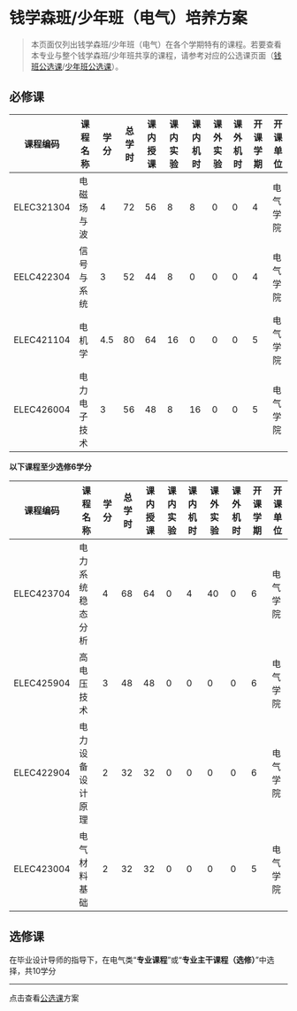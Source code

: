 # 钱学森班/少年班（电气）培养方案
> 本页面仅列出钱学森班/少年班（电气）在各个学期特有的课程。若要查看本专业与整个钱学森班/少年班共享的课程，请参考对应的公选课页面（[钱班公选课](/program/qianxuesen)/[少年班公选课](/program/shaonianban-2015)）。



## 必修课

| **课程编码** | **课程名称** | **学**       **分** | **总**   **学**   **时** | **课内**   **授课** | **课内**   **实验** | **课**   **内**   **机**   **时** | **课**   **外**   **实**   **验** | **课**   **外**   **机**   **时** | **开**   **课**   **学**   **期** | **开课单位** |
| ------------ | ------------ | ------------------- | ------------------------ | ------------------- | ------------------- | --------------------------------- | --------------------------------- | --------------------------------- | --------------------------------- | ------------ |
| ELEC321304   | 电磁场与波   | 4                   | 72                       | 56                  | 8                   | 8                                 | 0                                 | 0                                 | 4                                 | 电气学院     |
| EELC422304   | 信号与系统   | 3                   | 52                       | 44                  | 8                   | 0                                 | 0                                 | 0                                 | 4                                 | 电气学院     |
| ELEC421104   | 电机学       | 4.5                 | 80                       | 64                  | 16                  | 0                                 | 0                                 | 0                                 | 5                                 | 电气学院     |
| ELEC426004   | 电力电子技术 | 3                   | 56                       | 48                  | 8                   | 16                                | 0                                 | 0                                 | 5                                 | 电气学院     |



**以下课程至少选修6学分**

| **课程编码** | **课程名称**     | **学**       **分** | **总**   **学**   **时** | **课内**   **授课** | **课内**   **实验** | **课**   **内**   **机**   **时** | **课**   **外**   **实**   **验** | **课**   **外**   **机**   **时** | **开**   **课**   **学**   **期** | **开课单位** |
| ------------------------------------------------------------ | ---------------- | ---- | ---- | ---- | ---- | ---- | ---- | ---- | ---- | -------- |
| ELEC423704 | 电力系统稳态分析 | 4    | 68   | 64   | 0    | 4    | 40   | 0    | 6    | 电气学院 |
| ELEC425904                                                   | 高电压技术       | 3    | 48   | 48   | 0    | 0    | 0    | 0    | 6    | 电气学院 |
| ELEC422904 | 电力设备设计原理 | 2    | 32   | 32   | 0    | 0    | 0    | 0    | 6    | 电气学院 |
| ELEC423004 | 电气材料基础     | 2    | 32   | 32   | 0    | 0    | 0    | 0    | 5    | 电气学院 |



## 选修课

在毕业设计导师的指导下，在电气类“**专业课程**”或“**专业主干课程（选修）**”中选择，共10学分







---



点击查看[公选课](/program/qianxuesen)方案